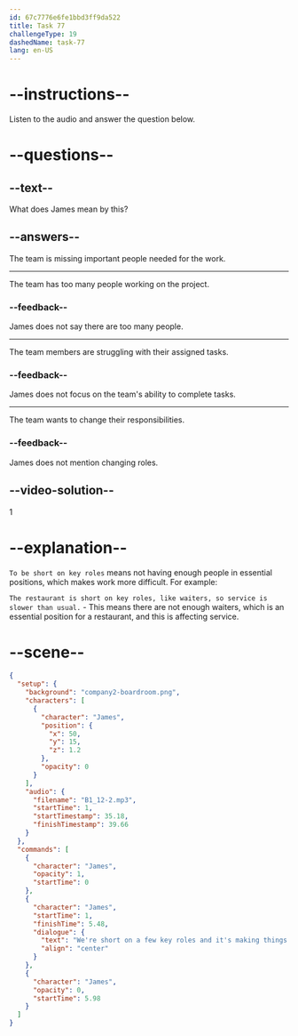 ```yaml
---
id: 67c7776e6fe1bbd3ff9da522
title: Task 77
challengeType: 19
dashedName: task-77
lang: en-US
---
```


<!-- (Audio) James: We're short on a few key roles and it's making things difficult for everyone. -->

# --instructions--

Listen to the audio and answer the question below.  

# --questions--

## --text--

What does James mean by this?  

## --answers--

The team is missing important people needed for the work.  

---

The team has too many people working on the project.  

### --feedback--

James does not say there are too many people.  

---

The team members are struggling with their assigned tasks.  

### --feedback--

James does not focus on the team's ability to complete tasks.

---

The team wants to change their responsibilities.  

### --feedback--

James does not mention changing roles.

## --video-solution--

1  

# --explanation--

`To be short on key roles` means not having enough people in essential positions, which makes work more difficult. For example:

`The restaurant is short on key roles, like waiters, so service is slower than usual.` - This means there are not enough waiters, which is an essential position for a restaurant, and this is affecting service.

# --scene--

```json
{
  "setup": {
    "background": "company2-boardroom.png",
    "characters": [
      {
        "character": "James",
        "position": {
          "x": 50,
          "y": 15,
          "z": 1.2
        },
        "opacity": 0
      }
    ],
    "audio": {
      "filename": "B1_12-2.mp3",
      "startTime": 1,
      "startTimestamp": 35.18,
      "finishTimestamp": 39.66
    }
  },
  "commands": [
    {
      "character": "James",
      "opacity": 1,
      "startTime": 0
    },
    {
      "character": "James",
      "startTime": 1,
      "finishTime": 5.48,
      "dialogue": {
        "text": "We're short on a few key roles and it's making things difficult for everyone.",
        "align": "center"
      }
    },
    {
      "character": "James",
      "opacity": 0,
      "startTime": 5.98
    }
  ]
}
```
